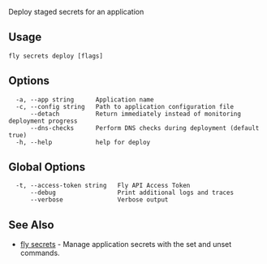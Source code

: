 Deploy staged secrets for an application

## Usage
~~~
fly secrets deploy [flags]
~~~

## Options

~~~
  -a, --app string      Application name
  -c, --config string   Path to application configuration file
      --detach          Return immediately instead of monitoring deployment progress
      --dns-checks      Perform DNS checks during deployment (default true)
  -h, --help            help for deploy
~~~

## Global Options

~~~
  -t, --access-token string   Fly API Access Token
      --debug                 Print additional logs and traces
      --verbose               Verbose output
~~~

## See Also

* [fly secrets](/docs/flyctl/secrets/)	 - Manage application secrets with the set and unset commands.


